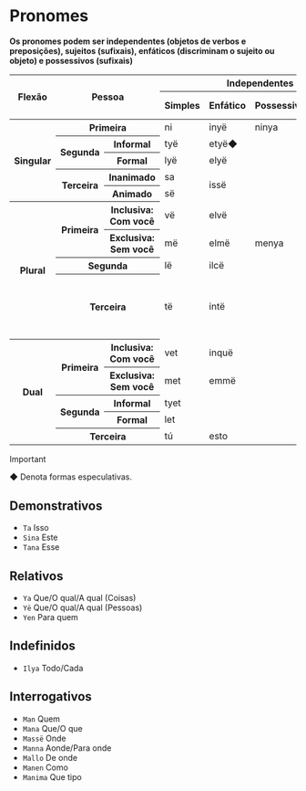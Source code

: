 # Pronomes

**Os pronomes podem ser independentes (objetos de verbos e preposições), sujeitos (sufixais), enfáticos (discriminam o sujeito ou objeto) e possessivos (sufixais)**

<table>
	<thead>
		<tr>
			<th rowspan="2">Flexão</th>
			<th colspan="2" rowspan="2">Pessoa</th>
			<th colspan="4">Independentes</th>
			<th colspan="4">Sufixais</th>
		</tr>
		<tr>
			<th>Simples</th>
			<th>Enfático</th>
			<th>Possessivo</th>
			<th>Reflexivo</th>
			<th>Nominativo</th>
			<th>Nom. Curto</th>
			<th>Acusativo</th>
			<th>Possessivo</th>
		</tr>
	</thead>
	<tr>
		<th rowspan="5">Singular</th>
		<th colspan="2">Primeira</th>
		<td>ni</td>
		<td>inyë</td>
		<td>ninya</td>
		<td>imni</td>
		<td>-nyë</td>
		<td>-n</td>
		<td rowspan="3"></td>
		<td>-nya</td>
	</tr>
	<tr>
		<th rowspan="2">Segunda</th>
		<th>Informal</th>
		<td>tyë</td>
		<td>etyë◆</td>
		<td rowspan="6"></td>
		<td>intyë</td>
		<td>-tyë</td>
		<td>-t</td>
		<td>-tya</td>
	</tr>
	<tr>
		<th>Formal</th>
		<td>lyë</td>
		<td>elyë</td>
		<td>imlë</td>
		<td>-lyë</td>
		<td>-l</td>
		<td>-lya</td>
	</tr>
	<tr>
		<th rowspan="2">Terceira</th>
		<th>Inanimado</th>
		<td>sa</td>
		<td rowspan="2">issë</td>
		<td>insa</td>
		<td rowspan="2">-ssë/-së</td>
		<td rowspan="2" colspan="2">-s</td>
		<td rowspan="2">-rya</td>
	</tr>
		<th>Animado</th>
		<td>së</td>
		<td>insë</td>
	<tr>
	</tr>
	<tr>
		<th rowspan="4">Plural</th>
		<th rowspan="2">Primeira</th>
		<th>Inclusiva: Com você</th>
		<td>vë</td>
		<td>elvë</td>
		<td>inwë</td>
		<td>-lvë</td>
		<td rowspan="9"></td>
		<td rowspan="3"></td>
		<td>-lva</td>
	</tr>
	<tr>
		<th>Exclusiva: Sem você</th>
		<td>më</td>
		<td>elmë</td>
		<td>menya</td>
		<td>immë</td>
		<td>-lmë</td>
		<td>-lma</td>
	</tr>
	<tr>
		<th colspan="2">Segunda</th>
		<td>lë</td>
		<td>ilcë</td>
		<td rowspan="7"></td>
		<td>indë</td>
		<td>-ldë</td>
		<td>-lda</td>
	</tr>
	<tr>
		<th colspan="2">Terceira</th>
		<td>të</td>
		<td>intë</td>
		<td>intë</td>
		<td>
			<p>-ntë</p>
			<p>-ltë (poético)</p>
		</td>
		<td>-t</td>
		<td>-nta/-lta</td>
	</tr>
	<tr>
		<th rowspan="5">Dual</th>
		<th rowspan="2">Primeira</th>
		<th>Inclusiva: Com você</th>
		<td>vet</td>
		<td>inquë</td>
		<td rowspan="5"></td>
		<td>-ngwë</td>
		<td rowspan="5"></td>
		<td>-ngwa</td>
	</tr>
	<tr>
		<th>Exclusiva: Sem você</th>
		<td>met</td>
		<td>emmë</td>
		<td>-mmë</td>
		<td>-mma</td>
	</tr>
	<tr>
		<th rowspan="2">Segunda</th>
		<th>Informal</th>
		<td>tyet</td>
		<td rowspan="2"></td>
		<td rowspan="2">-stë</td>
		<td rowspan="2">-sta</td>
	</tr>
	<tr>
		<th>Formal</th>
		<td>let</td>
	</tr>
	<tr>
		<th colspan="2">Terceira</th>
		<td>tú</td>
		<td>esto</td>
		<td>-ttë</td>
		<td>-twa</td>
	</tr>
</table>

> [!IMPORTANT]
> ◆ Denota formas especulativas.

## Demonstrativos

-   `Ta` Isso
-   `Sina` Este
-   `Tana` Esse

## Relativos

-   `Ya` Que/O qual/A qual (Coisas)
-   `Yë` Que/O qual/A qual (Pessoas)
-   `Yen` Para quem

## Indefinidos

-   `Ilya` Todo/Cada

## Interrogativos

-   `Man` Quem
-   `Mana` Que/O que
-   `Massë` Onde
-   `Manna` Aonde/Para onde
-   `Mallo` De onde
-   `Manen` Como
-   `Manima` Que tipo
